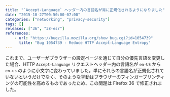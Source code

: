 ```yaml
---
title: "`Accept-Language` ヘッダー内の言語名が常に正規化されるようになりました"
date: "2015-10-27T00:50:00-07:00"
categories: ["networking", "privacy-security"]
tags: []
releases: ["36", "38-esr"]
references:
    - url: "https://bugzilla.mozilla.org/show_bug.cgi?id=1054739"
      title: "Bug 1054739 - Reduce HTTP Accept-Language Entropy"
---
```

これまで、ユーザーがブラウザーの設定ページを通じて自分の優先言語を変更した場合、HTTP `Accept-Language` リクエストヘッダー内の言語名が `en-US` から `en-us` のように小文字に変わっていました。単にそれらの言語名が正規化されていないというだけでなく、そのような挙動はブラウザーのフィンガープリンティングの可能性を高めるものであったため、この問題は Firefox 36 で修正されました。
